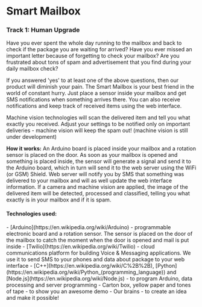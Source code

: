 # Smart Mailbox

<h3>Track 1: Human Upgrade</h3>

Have you ever spent the whole day running to the mailbox and back to check if the package you are waiting for arrived? Have you ever missed an important letter because of forgetting to check your mailbox? Are you frustrated about tons of spam and advertisement that you find during your daily mailbox check?

If you answered 'yes' to at least one of the above questions, then our product will diminish your pain. The Smart Mailbox is your best friend in the world of constant hurry. Just place a sensor inside your mailbox and get SMS notifications when something arrives there. You can also receive notifications and keep track of received items using the web interface.

Machine vision technologies will scan the delivered item and tell you what exactly you received. Adjust your settings to be notified only on important deliveries - machine vision will keep the spam out! (machine vision is still under development)

<b>How it works:</b> An Arduino board is placed inside your mailbox and a rotation sensor is placed on the door. As soon as your mailbox is opened and something is placed inside, the sensor will generate a signal and send it to the Arduino board, which in turn will send it to the web server using the WiFi (or GSM) Shield. Web server will notify you by SMS that something was delivered to your mailbox and will as well update the web interface information. If a camera and machine vision are applied, the image of the delivered item will be detected, processed and classified, telling you what exactly is in your mailbox and if it is spam. 

<h4>Technologies used:</h4>
- [Arduino](https://en.wikipedia.org/wiki/Arduino) - programmable electronic board and a rotation sensor. The sensor is placed on the door of the mailbox to catch the moment when the door is opened and mail is put inside
- [Twilio](https://en.wikipedia.org/wiki/Twilio) - cloud communications platform for building Voice & Messaging applications. We use it to send SMS to your phones and data about package to your web interface
- [C++](https://en.wikipedia.org/wiki/C%2B%2B), [Python](https://en.wikipedia.org/wiki/Python_(programming_language)) and [Node.js](https://en.wikipedia.org/wiki/Node.js) -  to program Arduino, data processing and server programming
- Carton box, yellow paper and tones of tape - to show you an awesome demo
- Our brains - to create an idea and make it possible!
